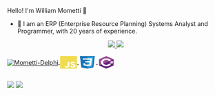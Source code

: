 Hello! I'm William Mometti 👋

- 🔭 I am an ERP (Enterprise Resource Planning) Systems Analyst and Programmer, with 20 years of experience.

<div align="center">
  <a href="https://github.com/mometti">
  <img height="180em" src="https://github-readme-stats.vercel.app/api?username=mometti&show_icons=true&theme=algolia&include_all_commits=true&count_private=true"/>
  <img height="180em" src="https://github-readme-stats.vercel.app/api/top-langs/?username=mometti&layout=compact&langs_count=7&theme=algolia"/>
</div>

  <div style="display: inline_block"><br>
  <img align="center" alt="Mometti-Delphi" height="30" width="40" src="https://avatars.githubusercontent.com/u/1494134?v=4">
  <img align="center" alt="Mometti-Js" height="30" width="40" src="https://raw.githubusercontent.com/devicons/devicon/master/icons/javascript/javascript-plain.svg">
  <img align="center" alt="Mometti-CSS" height="30" width="40" src="https://raw.githubusercontent.com/devicons/devicon/master/icons/css3/css3-original.svg">
  <img align="center" alt="Mometti-Csharp" height="30" width="40" src="https://raw.githubusercontent.com/devicons/devicon/master/icons/csharp/csharp-original.svg">
</div>
  
  ##

<div> 
 <a href="https://discord.com/mometti#5036" target="_blank"><img alt"mometti#5036" src="https://img.shields.io/badge/Discord-7289DA?style=for-the-badge&logo=discord&logoColor=white" target="_blank"></a> 
  <a href = "mailto:mometti@hotmail.com"><img src="https://img.shields.io/badge/-Hotmail-%23333?style=for-the-badge&logo=hotmail&logoColor=white" target="_blank"></a>
 
</div>

